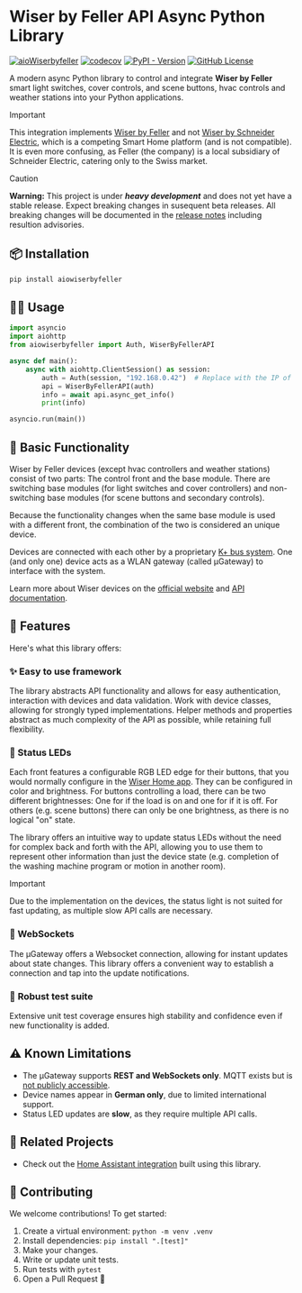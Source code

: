 # Wiser by Feller API Async Python Library
[![aioWiserbyfeller](https://github.com/Syonix/aioWiserbyfeller/actions/workflows/python-app.yml/badge.svg)](https://github.com/Syonix/aioWiserbyfeller/actions/workflows/python-app.yml)
[![codecov](https://codecov.io/gh/Syonix/aioWiserbyfeller/graph/badge.svg?token=VU0MZKEMPM)](https://codecov.io/gh/Syonix/aioWiserbyfeller)
[![PyPI - Version](https://img.shields.io/pypi/v/aioWiserbyfeller)](https://pypi.org/project/aiowiserbyfeller/)
[![GitHub License](https://img.shields.io/github/license/Syonix/aioWiserByFeller)](https://github.com/Syonix/aioWiserbyfeller/blob/main/LICENSE)

A modern async Python library to control and integrate **Wiser by Feller** smart light switches, cover controls, and scene buttons, hvac controls and weather stations into your Python applications.

> [!IMPORTANT]
> This integration implements [Wiser by Feller](https://wiser.feller.ch) and not [Wiser by Schneider Electric](https://www.se.com/de/de/product-range/65635-wiser/), which is a competing Smart Home platform (and is not compatible). It is even more confusing, as Feller (the company) is a local subsidiary of Schneider Electric, catering only to the Swiss market.

> [!CAUTION]
> **Warning:** This project is under **_heavy development_** and does not yet have a stable release. Expect breaking changes in susequent beta releases. All breaking changes will be documented in the [release notes](https://github.com/Syonix/aioWiserbyfeller/releases) including resultion advisories.

## 📦 Installation
```bash
pip install aiowiserbyfeller
```

## 🧑‍💻 Usage
```python
import asyncio
import aiohttp
from aiowiserbyfeller import Auth, WiserByFellerAPI

async def main():
    async with aiohttp.ClientSession() as session:
        auth = Auth(session, "192.168.0.42")  # Replace with the IP of your µGateway
        api = WiserByFellerAPI(auth)
        info = await api.async_get_info()
        print(info)

asyncio.run(main())
```

## 🧰 Basic Functionality
Wiser by Feller devices (except hvac controllers and weather stations) consist of two parts: The control front and the base module. There are switching base modules (for light switches and cover controllers) and non-switching base modules (for scene buttons and secondary controls).

Because the functionality changes when the same base module is used with a different front, the combination of the two is considered an unique device.

Devices are connected with each other by a proprietary [K+ bus system](https://www.feller.ch/de/connected-buildings/wiser-by-feller/installation-inbetriebnahme). One (and only one) device acts as a WLAN gateway (called µGateway) to interface with the system.

Learn more about Wiser devices on the [official website](https://wiser.feller.ch) and [API documentation](https://github.com/Feller-AG/wiser-tutorial).

## 🚀 Features
Here's what this library offers:

### ✨ Easy to use framework
The library abstracts API functionality and allows for easy authentication, interaction with devices and data validation. Work with device classes, allowing for strongly typed implementations. Helper methods and properties abstract as much complexity of the API as possible, while retaining full flexibility.

### 🚨 Status LEDs
Each front features a configurable RGB LED edge for their buttons, that you would normally configure in the [Wiser Home app](https://www.feller.ch/de/feller-apps). They can be configured in color and brightness. For buttons controlling a load, there can be two different brightnesses: One for if the load is on and one for if it is off. For others (e.g. scene buttons) there can only be one brightness, as there is no logical "on" state.

The library offers an intuitive way to update status LEDs without the need for complex back and forth with the API, allowing you to use them to represent other information than just the device state (e.g. completion of the washing machine program or motion in another room).

> [!IMPORTANT]
> Due to the implementation on the devices, the status light is not suited for fast updating, as multiple slow API calls are necessary.

### 🔌 WebSockets
The µGateway offers a Websocket connection, allowing for instant updates about state changes. This library offers a convenient way to establish a connection and tap into the update notifications.

### 🧪 **Robust test suite**
Extensive unit test coverage ensures high stability and confidence even if new functionality is added.

## ⚠️ Known Limitations
- The µGateway supports **REST and WebSockets only**. MQTT exists but is [not publicly accessible](https://github.com/Feller-AG/wiser-tutorial/issues/5).
- Device names appear in **German only**, due to limited international support.
- Status LED updates are **slow**, as they require multiple API calls.

## 🔗 Related Projects
- Check out the [Home Assistant integration](https://github.com/Syonix/ha-wiser-by-feller) built using this library.

## 🤝 Contributing
We welcome contributions! To get started:

1. Create a virtual environment: `python -m venv .venv`
2. Install dependencies: `pip install ".[test]"`
3. Make your changes.
4. Write or update unit tests.
5. Run tests with `pytest`
6. Open a Pull Request 🎉
